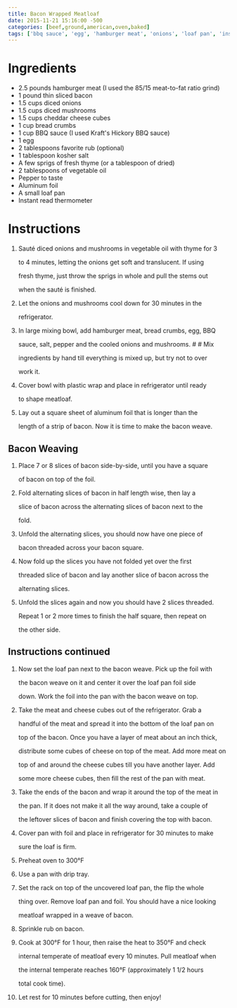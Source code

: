 ```yaml
---
title: Bacon Wrapped Meatloaf
date: 2015-11-21 15:16:00 -500
categories: [beef,ground,american,oven,baked]
tags: ['bbq sauce', 'egg', 'hamburger meat', 'onions', 'loaf pan', 'instant read thermometer', 'bacon', 'kosher salt', 'aluminum foil', 'bread crumbs', 'vegetable oil', 'fresh thyme', 'pepper', 'favorite rub', 'mushrooms', 'cheddar cheese cubes']
---
```


# Ingredients

-   2.5 pounds hamburger meat (I used the 85/15 meat-to-fat ratio grind)
-   1 pound thin sliced bacon
-   1.5 cups diced onions
-   1.5 cups diced mushrooms
-   1.5 cups cheddar cheese cubes
-   1 cup bread crumbs
-   1 cup BBQ sauce (I used Kraft\'s Hickory BBQ sauce)
-   1 egg
-   2 tablespoons favorite rub (optional)
-   1 tablespoon kosher salt
-   A few sprigs of fresh thyme (or a tablespoon of dried)
-   2 tablespoons of vegetable oil
-   Pepper to taste
-   Aluminum foil
-   A small loaf pan
-   Instant read thermometer



# Instructions 

1.  Sauté diced onions and mushrooms in vegetable oil with thyme for 3

    to 4 minutes, letting the onions get soft and translucent. If using

    fresh thyme, just throw the sprigs in whole and pull the stems out

    when the sauté is finished.

2.  Let the onions and mushrooms cool down for 30 minutes in the

    refrigerator.

3.  In large mixing bowl, add hamburger meat, bread crumbs, egg, BBQ

    sauce, salt, pepper and the cooled onions and mushrooms. \# \# Mix

    ingredients by hand till everything is mixed up, but try not to over

    work it.

4.  Cover bowl with plastic wrap and place in refrigerator until ready

    to shape meatloaf.

5.  Lay out a square sheet of aluminum foil that is longer than the

    length of a strip of bacon. Now it is time to make the bacon weave.



## Bacon Weaving 

1.  Place 7 or 8 slices of bacon side-by-side, until you have a square

    of bacon on top of the foil.

2.  Fold alternating slices of bacon in half length wise, then lay a

    slice of bacon across the alternating slices of bacon next to the

    fold.

3.  Unfold the alternating slices, you should now have one piece of

    bacon threaded across your bacon square.

4.  Now fold up the slices you have not folded yet over the first

    threaded slice of bacon and lay another slice of bacon across the

    alternating slices.

5.  Unfold the slices again and now you should have 2 slices threaded.

    Repeat 1 or 2 more times to finish the half square, then repeat on

    the other side.



## Instructions continued

1.  Now set the loaf pan next to the bacon weave. Pick up the foil with

    the bacon weave on it and center it over the loaf pan foil side

    down. Work the foil into the pan with the bacon weave on top.

2.  Take the meat and cheese cubes out of the refrigerator. Grab a

    handful of the meat and spread it into the bottom of the loaf pan on

    top of the bacon. Once you have a layer of meat about an inch thick,

    distribute some cubes of cheese on top of the meat. Add more meat on

    top of and around the cheese cubes till you have another layer. Add

    some more cheese cubes, then fill the rest of the pan with meat.

3.  Take the ends of the bacon and wrap it around the top of the meat in

    the pan. If it does not make it all the way around, take a couple of

    the leftover slices of bacon and finish covering the top with bacon.

4.  Cover pan with foil and place in refrigerator for 30 minutes to make

    sure the loaf is firm.

5.  Preheat oven to 300°F

6.  Use a pan with drip tray.

7.  Set the rack on top of the uncovered loaf pan, the flip the whole

    thing over. Remove loaf pan and foil. You should have a nice looking

    meatloaf wrapped in a weave of bacon.

8.  Sprinkle rub on bacon.

9.  Cook at 300°F for 1 hour, then raise the heat to 350°F and check

    internal temperate of meatloaf every 10 minutes. Pull meatloaf when

    the internal temperate reaches 160°F (approximately 1 1/2 hours

    total cook time).

10. Let rest for 10 minutes before cutting, then enjoy!